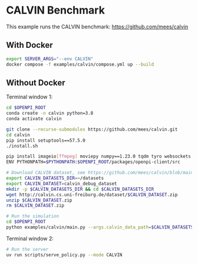 # CALVIN Benchmark

This example runs the CALVIN benchmark: https://github.com/mees/calvin

## With Docker

```bash
export SERVER_ARGS="--env CALVIN"
docker compose -f examples/calvin/compose.yml up --build
```

## Without Docker

Terminal window 1:

```bash
cd $OPENPI_ROOT
conda create -n calvin python=3.8
conda activate calvin

git clone --recurse-submodules https://github.com/mees/calvin.git
cd calvin
pip install setuptools==57.5.0
./install.sh

pip install imageio[ffmpeg] moviepy numpy==1.23.0 tqdm tyro websockets msgpack
ENV PYTHONPATH=$PYTHONPATH:$OPENPI_ROOT/packages/openpi-client/src

# Download CALVIN dataset, see https://github.com/mees/calvin/blob/main/dataset/download_data.sh
export CALVIN_DATASETS_DIR=~/datasets
export CALVIN_DATASET=calvin_debug_dataset
mkdir -p $CALVIN_DATASETS_DIR && cd $CALVIN_DATASETS_DIR
wget http://calvin.cs.uni-freiburg.de/dataset/$CALVIN_DATASET.zip
unzip $CALVIN_DATASET.zip
rm $CALVIN_DATASET.zip

# Run the simulation
cd $OPENPI_ROOT
python examples/calvin/main.py --args.calvin_data_path=$CALVIN_DATASETS_DIR
```

Terminal window 2:

```bash
# Run the server
uv run scripts/serve_policy.py --mode CALVIN
```
